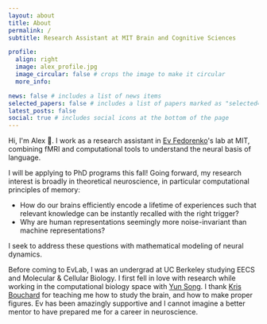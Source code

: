 ```yaml
---
layout: about
title: About
permalink: /
subtitle: Research Assistant at MIT Brain and Cognitive Sciences

profile:
  align: right
  image: alex_profile.jpg
  image_circular: false # crops the image to make it circular
  more_info:

news: false # includes a list of news items
selected_papers: false # includes a list of papers marked as "selected={true}"
latest_posts: false
social: true # includes social icons at the bottom of the page
---
```


Hi, I'm Alex 👋. I work as a research assistant in [Ev Fedorenko](https://www.evlab.mit.edu/about-ev)'s lab at MIT, combining fMRI and computational tools to understand the neural basis of language.

I will be applying to PhD programs this fall! Going forward, my research interest is broadly in theoretical neuroscience, in particular computational principles of memory:
- How do our brains efficiently encode a lifetime of experiences such that relevant knowledge can be instantly recalled with the right trigger?
- Why are human representations seemingly more noise-invariant than machine representations?

I seek to address these questions with mathematical modeling of neural dynamics.

Before coming to EvLab, I was an undergrad at UC Berkeley studying EECS and Molecular & Cellular Biology. I first fell in love with research while working in the computational biology space with [Yun Song](https://people.eecs.berkeley.edu/~yss/). I thank [Kris Bouchard](https://biosciences.lbl.gov/profiles/kristofer-e-bouchard/) for teaching me how to study the brain, and how to make proper figures. Ev has been amazingly supportive and I cannot imagine a better mentor to have prepared me for a career in neuroscience.